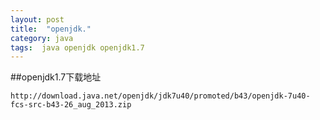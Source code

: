 ```yaml
---
layout: post
title:  "openjdk."
category: java
tags:  java openjdk openjdk1.7
---
```


##openjdk1.7下载地址

```
http://download.java.net/openjdk/jdk7u40/promoted/b43/openjdk-7u40-fcs-src-b43-26_aug_2013.zip



```






